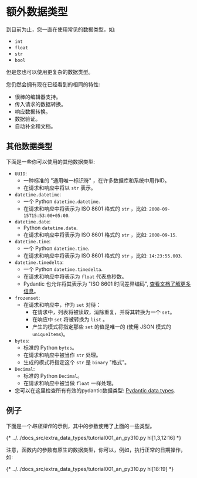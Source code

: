 # 额外数据类型

到目前为止，您一直在使用常见的数据类型，如:

* `int`
* `float`
* `str`
* `bool`

但是您也可以使用更复杂的数据类型。

您仍然会拥有现在已经看到的相同的特性:

* 很棒的编辑器支持。
* 传入请求的数据转换。
* 响应数据转换。
* 数据验证。
* 自动补全和文档。

## 其他数据类型

下面是一些你可以使用的其他数据类型:

* `UUID`:
    * 一种标准的 "通用唯一标识符" ，在许多数据库和系统中用作ID。
    * 在请求和响应中将以 `str` 表示。
* `datetime.datetime`:
    * 一个 Python `datetime.datetime`.
    * 在请求和响应中将表示为 ISO 8601 格式的 `str` ，比如: `2008-09-15T15:53:00+05:00`.
* `datetime.date`:
    * Python `datetime.date`.
    * 在请求和响应中将表示为 ISO 8601 格式的 `str` ，比如: `2008-09-15`.
* `datetime.time`:
    * 一个 Python `datetime.time`.
    * 在请求和响应中将表示为 ISO 8601 格式的 `str` ，比如:  `14:23:55.003`.
* `datetime.timedelta`:
    * 一个 Python `datetime.timedelta`.
    * 在请求和响应中将表示为 `float` 代表总秒数。
    * Pydantic 也允许将其表示为 "ISO 8601 时间差异编码", <a href="https://docs.pydantic.dev/latest/concepts/serialization/#json_encoders" class="external-link" target="_blank">查看文档了解更多信息</a>。
* `frozenset`:
    * 在请求和响应中，作为 `set` 对待：
        * 在请求中，列表将被读取，消除重复，并将其转换为一个 `set`。
        * 在响应中 `set` 将被转换为 `list` 。
        * 产生的模式将指定那些 `set` 的值是唯一的 (使用 JSON 模式的 `uniqueItems`)。
* `bytes`:
    * 标准的 Python `bytes`。
    * 在请求和响应中被当作 `str` 处理。
    * 生成的模式将指定这个 `str` 是 `binary` "格式"。
* `Decimal`:
    * 标准的 Python `Decimal`。
    * 在请求和响应中被当做 `float` 一样处理。
* 您可以在这里检查所有有效的pydantic数据类型: <a href="https://docs.pydantic.dev/latest/concepts/types/" class="external-link" target="_blank">Pydantic data types</a>.

## 例子

下面是一个*路径操作*的示例，其中的参数使用了上面的一些类型。

{* ../../docs_src/extra_data_types/tutorial001_an_py310.py hl[1,3,12:16] *}

注意，函数内的参数有原生的数据类型，你可以，例如，执行正常的日期操作，如:

{* ../../docs_src/extra_data_types/tutorial001_an_py310.py hl[18:19] *}
